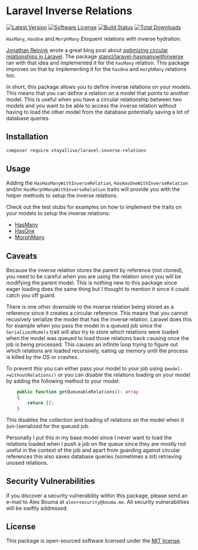 # Laravel Inverse Relations

[![Latest Version](https://img.shields.io/github/release/stayallive/laravel-inverse-relations.svg?style=flat-square)](https://github.com/stayallive/laravel-inverse-relations/releases)
[![Software License](https://img.shields.io/badge/license-MIT-brightgreen.svg?style=flat-square)](LICENSE.md)
[![Build Status](https://img.shields.io/github/actions/workflow/status/stayallive/laravel-inverse-relations/ci.yaml?branch=master&style=flat-square)](https://github.com/stayallive/laravel-inverse-relations/actions/workflows/ci.yaml)
[![Total Downloads](https://img.shields.io/packagist/dt/stayallive/laravel-inverse-relations.svg?style=flat-square)](https://packagist.org/packages/stayallive/laravel-inverse-relations)

`HasMany`, `HasOne` and `MorphMany` Eloquent relations with inverse hydration.

[Jonathan Reinink](https://github.com/reinink) wrote a great blog post about [optimizing circular relationships in Laravel](https://reinink.ca/articles/optimizing-circular-relationships-in-laravel).
The package [stancl/laravel-hasmanywithinverse](https://github.com/archtechx/laravel-hasmanywithinverse) ran with that idea and implemented it for the `hasMany` relation. This package improves on that by implementing it for the `hasOne` and `morphMany` relations too.

In short, this package allows you to define inverse relations on your models. This means that you can define a relation on a model that points to another model. This is useful when you have a circular relationship between two models and you want to be able to access the inverse relation without having to load the other model from the database potentially saving a lot of database queries.

## Installation

```bash
composer require stayallive/laravel-inverse-relations
```

## Usage

Adding the `HasHasManyWithInverseRelation`, `HasHasOneWithInverseRelation` and/or `HasMorphManyWithInverseRelation` traits will provide you with the helper methods to setup the inverse relations.

Check out the test stubs for examples on how to implement the traits on your models to setup the inverse relations:

- [HasMany](tests/Stubs/HasManyWithInverse)
- [HasOne](tests/Stubs/HasOneWithInverse)
- [MorphMany](tests/Stubs/MorphManyWithInverse)

## Caveats

Because the inverse relation stores the parent by reference (not cloned), you need to be careful when you are using the relation since you will be modifying the parent model. This is nothing new to this package since eager loading does the same thing but I thought to mention it since it could catch you off guard.

There is one other downside to the inverse relation being stored as a reference since it creates a circular reference. This means that you cannot recusively serialize the model that has the inverse relation.
Laravel does this for example when you pass the model in a queued job since the `SerializesModels` trait will also try to store which relations were loaded when the model was queued to load those relations back causing once the job is being processed.
This causes an infinite loop trying to figure out which relations are loaded recursively, eating up memory until the process is killed by the OS or crashes.

To prevent this you can either pass your model to your job using `$model->withoutRelations()` or you can disable the relations loading on your model by adding the following method to your model:

```php
    public function getQueueableRelations(): array
    {
        return [];
    }
```

This disables the collection and loading of relations on the model when it (un-)serialized for the queued job.

Personally I put this in my base model since I never want to load the relations loaded when I push a job on the queue since they are mostly not useful in the context of the job and apart from guarding against circular references this also saves database queries (sometimes a lot) retrieving unused relations.

## Security Vulnerabilities

If you discover a security vulnerability within this package, please send an e-mail to Alex Bouma at `alex+security@bouma.me`. All security vulnerabilities will be swiftly addressed.

## License

This package is open-sourced software licensed under the [MIT license](http://opensource.org/licenses/MIT).
